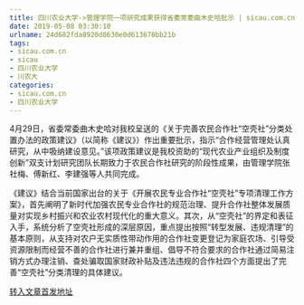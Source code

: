 ```yaml
---
title: 四川农业大学->管理学院一项研究成果获得省委常委曲木史哈批示 | sicau.com.cn
date: 2019-05-08 03:30:10
urlname: 24d682fda8920d8630e0d613678bb21b
tags: 
- sicau.com.cn
- sicau
- 四川农业大学
- 川农大
categories:
- sicau.com.cn
- 四川农业大学
---
```



4月29日，省委常委曲木史哈对我校呈送的《关于完善农民合作社“空壳社”分类处置办法的政策建议》（以简称《建议》）作出重要批示，指示“合作经营管理处认真研究，从中吸纳建设意见。”该项政策建议是我校资助的“现代农业产业组织及制度创新”双支计划研究团队长期致力于农民合作社研究的阶段性成果，由管理学院张社梅、傅新红、李建强等人共同完成。

《建议》结合当前国家出台的关于《开展农民专业合作社“空壳社”专项清理工作方案》，首先阐明了新时代加强农民专业合作社的规范治理、提升合作社整体发展质量对实现乡村振兴和农业农村现代化的重大意义。其次，从“空壳社”的界定和表征入手，系统分析了空壳社形成的深层原因，重点提出按照“转型发展、违规清理”的基本原则，从支持对农户无实质性带动作用的合作社变更登记为家庭农场、引导受资源限制而经营不善的合作社进行兼并重组、倡导不符合要求的合作社通过简易注销方式办理注销、查处骗取国家财政补贴及违法违规的合作社四个方面提出了完善“空壳社”分类清理的具体建议。





[转入文章首发地址](https://news.sicau.edu.cn/info/1078/51063.htm)